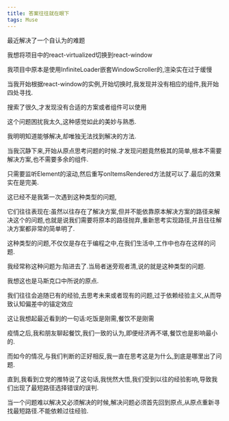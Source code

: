 ```yaml
---
title: 答案往往就在眼下
tags: Muse
---
```


最近解决了一个自认为的难题

我想将项目中的react-virtualized切换到react-window

我项目中原本是使用InfiniteLoader嵌套WindowScroller的,渲染实在过于缓慢

当我开始根据react-window的实例,开始切换时,我发现并没有相应的组件,我开始四处寻找.

搜索了很久,才发现没有合适的方案或者组件可以使用

这个问题困扰我太久,这种感觉如此的美妙与熟悉.

我明明知道能够解决,却唯独无法找到解决的方法.

当我沉静下来,开始从原点思考问题的时候.才发现问题竟然极其的简单,根本不需要解决方案,也不需要多余的组件.

只需要监听Element的滚动,然后重写onItemsRendered方法就可以了.最后的效果实在是完美.

这已经不是我第一次遇到这种类型的问题,

它们往往表现在:虽然以往存在了解决方案,但并不能依靠原本解决方案的路径来解决这个的问题,也就是说我们需要将原本的路径抛弃,重新思考实现路径,并且往往解决方案都非常的简单明了.

这种类型的问题,不仅仅是存在于编程之中,在我们生活中,工作中也存在这样的问题.

我经常称这种问题为:陷进去了.当局者迷旁观者清,说的就是这种类型的问题.

我想这也是马斯克口中所说的原点.

我们往往会追随已有的经验,去思考未来或者现有的问题,过于依赖经验主义,从而导致认知偏差中的锚定效应

这让我想起最近看到的一句话:吃饭是刚需,餐饮不是刚需

疫情之后,我和朋友聊起餐饮,我们一致的认为,即便经济再不堪,餐饮也是影响最小的.

而如今的情况,与我们判断的正好相反,我一直在思考这是为什么,到底是哪里出了问题.

直到,我看到立党的推特说了这句话,我恍然大悟,我们受到以往的经验影响,导致我们出现了最短路径选择错误的误判.

当一个问题难以解决又必须解决的时候,解决问题必须首先回到原点,从原点重新寻找最短路径.不能依赖过往经验.
